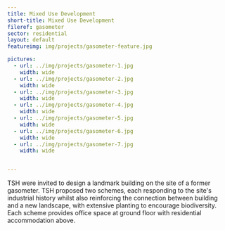 ```yaml
---
title: Mixed Use Development
short-title: Mixed Use Development
fileref: gasometer
sector: residential
layout: default
featureimg: img/projects/gasometer-feature.jpg

pictures:
  - url: ../img/projects/gasometer-1.jpg
    width: wide
  - url: ../img/projects/gasometer-2.jpg
    width: wide
  - url: ../img/projects/gasometer-3.jpg
    width: wide
  - url: ../img/projects/gasometer-4.jpg
    width: wide
  - url: ../img/projects/gasometer-5.jpg
    width: wide
  - url: ../img/projects/gasometer-6.jpg
    width: wide
  - url: ../img/projects/gasometer-7.jpg
    width: wide


---
```


TSH were invited to design a landmark building on the site of a former gasometer. TSH proposed two schemes, each responding to the site's industrial history whilst also reinforcing the connection between building and a new landscape, with extensive planting to encourage biodiversity.  Each scheme provides office space at ground floor with residential accommodation above.
